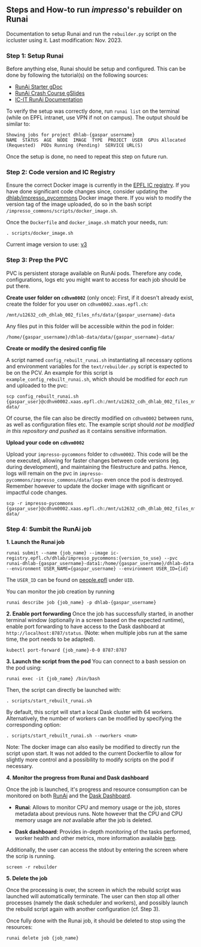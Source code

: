 ## Steps and How-to run _impresso_'s rebuilder on Runai

Documentation to setup Runai and run the `rebuilder.py` script on the iccluster using it.
Last modification: Nov. 2023.

### Step 1: Setup Runai

Before anything else, Runai should be setup and configured. This can be done by following the tutorial(s) on the following sources:

- [RunAi Starter gDoc](https://docs.google.com/document/d/1--QB_9PLSK6LAEDfIirR5aptWHi9Ri5BxCwT7LXz29M/edit)
- [RunAi Crash Course gSlides](https://docs.google.com/presentation/d/15UY_8wZGGQW_sLzcaOPaMjeU5nneraRfsWPjf8uF7cc/edit#slide=id.p)
- [IC-IT RunAi Documentation](https://icitdocs.epfl.ch/display/clusterdocs/Getting+Started+with+RunAI)

To verify the setup was correctly done, run `runai list` on the terminal (while on EPFL intranet, use VPN if not on campus). The output should be similar to:

```
Showing jobs for project dhlab-{gaspar_username}
NAME  STATUS  AGE  NODE  IMAGE  TYPE  PROJECT  USER  GPUs Allocated (Requested)  PODs Running (Pending)  SERVICE URL(S)
```

Once the setup is done, no need to repeat this step on future run.

### Step 2: Code version and IC Registry

Ensure the correct Docker image is currently in the [EPFL IC registry](https://ic-registry.epfl.ch/harbor/projects).
If you have done significant code changes since, consider updating the [dhlab/impresso_pycommons](https://ic-registry.epfl.ch/harbor/projects/25/repositories/dhlab%2Fimpresso_pycommons) Docker image there.
If you wish to modify the version tag of the image uploaded, do so in the bash script `/impresso_commons/scripts/docker_image.sh`.

Once the `Dockerfile` and `docker_image.sh` match your needs, run:

```
. scripts/docker_image.sh         
```

Current image version to use: [v3](https://ic-registry.epfl.ch/harbor/projects/25/repositories/dhlab%2Fimpresso_pycommons/tags/v3)

### Step 3: Prep the PVC

PVC is persistent storage available on RunAi pods. Therefore any code, configurations, logs etc you might want to access for each job should be put there.

**Create user folder on `cdhvm0002`** (only once):
First, if it doesn't already exist, create the folder for you user on `cdhvm0002.xaas.epfl.ch`:

```
/mnt/u12632_cdh_dhlab_002_files_nfs/data/{gaspar_username}-data        
```

Any files put in this folder will be accessible within the pod in folder:

```
/home/{gaspar_username}/dhlab-data/data/{gaspar_username}-data/
```

**Create or modify the desired config file**

A script named `config_rebuilt_runai.sh` instantiating all necessary options and environment variables for the `text/rebuilder.py` script is expected to be on the PCV.
An example for this script is `example_config_rebuilt_runai.sh`, which should be modified for _each run_ and uploaded to the pvc:

```
scp config_rebuilt_runai.sh {gaspar_user}@cdhvm0002.xaas.epfl.ch:/mnt/u12632_cdh_dhlab_002_files_nfs/data/{gaspar_username}-data/        
```

Of course, the file can also be directly modified on `cdhvm0002` between runs, as well as configuration files etc.
The example script should _not be modified in this repository and pushed_ as it contains sensitive information.

**Upload your code on `cdhvm0002`**

Upload your `impresso-pycommons` folder to `cdhvm0002`. This code will be the one executed, allowing for faster changes between code versions (eg. during development), and maintaining the filestructure and paths. Hence, logs will remain on the pvc in `impresso-pycommons/impresso_commons/data/logs` even once the pod is destroyed.
Remember however to update the docker image with significant or impactful code changes.

```
scp -r impresso-pycommons {gaspar_user}@cdhvm0002.xaas.epfl.ch:/mnt/u12632_cdh_dhlab_002_files_nfs/data/{gaspar_username}-data/        
```

### Step 4: Sumbit the RunAi job

**1. Launch the Runai job**

```
runai submit --name {job_name} --image ic-registry.epfl.ch/dhlab/impresso_pycommons:{version_to_use} --pvc runai-dhlab-{gaspar_username}-data1:/home/{gaspar_username}/dhlab-data --environment USER_NAME={gaspar_username} --environment USER_ID={id}
```

The `USER_ID` can be found on [people.epfl](https://people.epfl.ch/) under `UID`.

You can monitor the job creation by running

```
runai describe job {job_name} -p dhlab-{gaspar_username}
```

**2. Enable port forwarding**
Once the job has successfully started, in another terminal window (optionally in a screen based on the expected runtime), enable port forwarding to have access to the Dask dashboard at `http://localhost:8787/status`.
(Note: when multiple jobs run at the same time, the port needs to be adapted).

```
kubectl port-forward {job_name}-0-0 8787:8787         
```

**3. Launch the script from the pod**
You can connect to a bash session on the pod using:

```
runai exec -it {job_name} /bin/bash           
```

Then, the script can directly be launched with:

```
. scripts/start_rebuilt_runai.sh  
```

By default, this script will start a local Dask cluster with 64 workers. Alternatively, the number of workers can be modified by specifying the corresponding option:

```
. scripts/start_rebuilt_runai.sh --nworkers <num>
```

Note: The docker image can also easily be modified to directly run the script upon start. It was not added to the current Dockerfile to allow for slightly more control and a possibility to modify scripts on the pod if necessary.

**4. Monitor the progress from Runai and Dask dashboard**

Once the job is launched, it's progress and resource consumption can be monitored on both [RunAi](https://epfl.run.ai/jobs?sortBy=[{%22key%22:%22creationTime%22,%22direction%22:%22desc%22}]&query=&page=1&items_per_page=20) and the [Dask Dashboard](http://localhost:8787/status).

- **Runai**: Allows to monitor CPU and memory usage or the job, stores metadata about previous runs. Note however that the CPU and CPU memory usage are _not_ available after the job is deleted.

- **Dask dashboard**: Provides in-depth monitoring of the tasks performed, worker health and other metrics, more information available [here](https://docs.dask.org/en/latest/dashboard.html).

Additionally, the user can access the stdout by entering the screen where the scrip is running.

```
screen -r rebuilder
```

**5. Delete the job**

Once the processing is over, the screen in which the rebuild script was launched will automatically terminate.
The user can then stop all other processes (namely the dask scheduler and workers), and possibly launch the rebuild script again with another configuration (cf. Step 3).

Once fully done with the Runai job, it should be deleted to stop using the resources:
```
runai delete job {job_name}
```